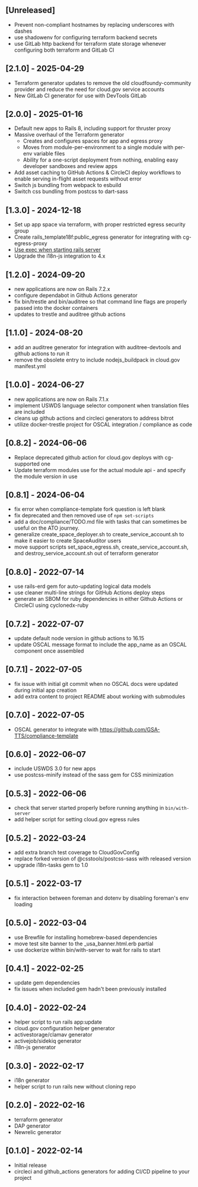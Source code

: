 ## [Unreleased]

- Prevent non-compliant hostnames by replacing underscores with dashes
- use shadowenv for configuring terraform backend secrets
- use GitLab http backend for terraform state storage whenever configuring both terraform and GitLab CI

## [2.1.0] - 2025-04-29

- Terraform generator updates to remove the old cloudfoundy-community provider and reduce the need for cloud.gov service accounts
- New GitLab CI generator for use with DevTools GitLab

## [2.0.0] - 2025-01-16

- Default new apps to Rails 8, including support for thruster proxy
- Massive overhaul of the Terraform generator
  - Creates and configures spaces for app and egress proxy
  - Moves from module-per-environment to a single module with per-env variable files
  - Ability for a one-script deployment from nothing, enabling easy developer sandboxes and review apps
- Add asset caching to GitHub Actions & CircleCI deploy workflows to enable serving in-flight asset requests without error
- Switch js bundling from webpack to esbuild
- Switch css bundling from postcss to dart-sass

## [1.3.0] - 2024-12-18

- Set up app space via terraform, with proper restricted egress security group
- Create rails_template18f:public_egress generator for integrating with cg-egress-proxy
- [Use exec when starting rails server](https://docs.cloudfoundry.org/devguide/deploy-apps/manifest-attributes.html#start-commands:~:text=To%20resolve%20this,process.%20For%20example%3A)
- Upgrade the i18n-js integration to 4.x

## [1.2.0] - 2024-09-20

- new applications are now on Rails 7.2.x
- configure dependabot in Github Actions generator
- fix bin/trestle and bin/auditree so that command line flags are properly passed into the docker containers
- updates to trestle and auditree github actions

## [1.1.0] - 2024-08-20

- add an auditree generator for integration with auditree-devtools and github actions to run it
- remove the obsolete entry to include nodejs_buildpack in cloud.gov manifest.yml

## [1.0.0] - 2024-06-27

- new applications are now on Rails 7.1.x
- implement USWDS language selector component when translation files are included
- cleans up github actions and circleci generators to address bitrot
- utilize docker-trestle project for OSCAL integration / compliance as code

## [0.8.2] - 2024-06-06

- Replace deprecated github action for cloud.gov deploys with cg-supported one
- Update terraform modules use for the actual module api - and specify the module version in use

## [0.8.1] - 2024-06-04

- fix error when compliance-template fork question is left blank
- fix deprecated and then removed use of `npm set-scripts`
- add a doc/compliance/TODO.md file with tasks that can sometimes be useful on the ATO journey.
- generalize create_space_deployer.sh to create_service_account.sh to make it easier to create SpaceAuditor users
- move support scripts set_space_egress.sh, create_service_account.sh, and destroy_service_account.sh out of terraform generator

## [0.8.0] - 2022-07-14

- use rails-erd gem for auto-updating logical data models
- use cleaner multi-line strings for GitHub Actions deploy steps
- generate an SBOM for ruby dependencies in either Github Actions or CircleCI using cyclonedx-ruby

## [0.7.2] - 2022-07-07

- update default node version in github actions to 16.15
- update OSCAL message format to include the app_name as an OSCAL component once assembled

## [0.7.1] - 2022-07-05

- fix issue with initial git commit when no OSCAL docs were updated during initial app creation
- add extra content to project README about working with submodules

## [0.7.0] - 2022-07-05

- OSCAL generator to integrate with https://github.com/GSA-TTS/compliance-template

## [0.6.0] - 2022-06-07

- include USWDS 3.0 for new apps
- use postcss-minify instead of the sass gem for CSS minimization

## [0.5.3] - 2022-06-06

- check that server started properly before running anything in `bin/with-server`
- add helper script for setting cloud.gov egress rules

## [0.5.2] - 2022-03-24

- add extra branch test coverage to CloudGovConfig
- replace forked version of @csstools/postcss-sass with released version
- upgrade i18n-tasks gem to 1.0

## [0.5.1] - 2022-03-17

- fix interaction between foreman and dotenv by disabling foreman's env loading

## [0.5.0] - 2022-03-04

- use Brewfile for installing homebrew-based dependencies
- move test site banner to the _usa_banner.html.erb partial
- use dockerize within bin/with-server to wait for rails to start

## [0.4.1] - 2022-02-25

- update gem dependencies
- fix issues when included gem hadn't been previously installed

## [0.4.0] - 2022-02-24

- helper script to run rails app:update
- cloud.gov configuration helper generator
- activestorage/clamav generator
- activejob/sidekiq generator
- i18n-js generator

## [0.3.0] - 2022-02-17

- i18n generator
- helper script to run rails new without cloning repo

## [0.2.0] - 2022-02-16

- terraform generator
- DAP generator
- Newrelic generator

## [0.1.0] - 2022-02-14

- Initial release
- circleci and github_actions generators for adding CI/CD pipeline to your project
